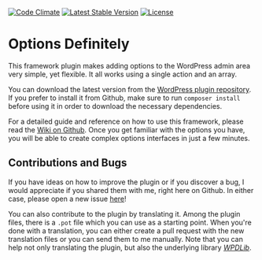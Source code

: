 [![Code Climate](https://codeclimate.com/github/felixarntz/options-definitely/badges/gpa.svg)](https://codeclimate.com/github/felixarntz/options-definitely)
[![Latest Stable Version](https://poser.pugx.org/felixarntz/options-definitely/version)](https://packagist.org/packages/felixarntz/options-definitely)
[![License](https://poser.pugx.org/felixarntz/options-definitely/license)](https://packagist.org/packages/felixarntz/options-definitely)

Options Definitely
==================

This framework plugin makes adding options to the WordPress admin area very simple, yet flexible. It all works using a single action and an array.

You can download the latest version from the [WordPress plugin repository](http://wordpress.org/plugins/options-definitely/). If you prefer to install it from Github, make sure to run `composer install` before using it in order to download the necessary dependencies.

For a detailed guide and reference on how to use this framework, please read the [Wiki on Github](https://github.com/felixarntz/options-definitely/wiki). Once you get familiar with the options you have, you will be able to create complex options interfaces in just a few minutes.

Contributions and Bugs
----------------------

If you have ideas on how to improve the plugin or if you discover a bug, I would appreciate if you shared them with me, right here on Github. In either case, please open a new issue [here](https://github.com/felixarntz/options-definitely/issues/new)!

You can also contribute to the plugin by translating it. Among the plugin files, there is a `.pot` file which you can use as a starting point. When you're done with a translation, you can either create a pull request with the new translation files or you can send them to me manually. Note that you can help not only translating the plugin, but also the underlying library [_WPDLib_](https://github.com/felixarntz/wpdlib).
